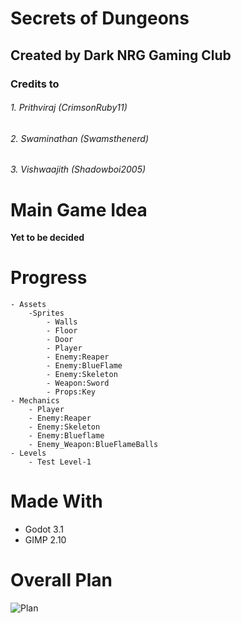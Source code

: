 # Secrets of Dungeons
## Created by Dark NRG Gaming Club
### Credits to 
###### 1. Prithviraj (CrimsonRuby11) 
###### 2. Swaminathan (Swamsthenerd)
###### 3. Vishwaajith (Shadowboi2005)

# Main Game Idea
**Yet to be decided**

# Progress
    - Assets
        -Sprites
            - Walls
            - Floor
            - Door
            - Player
            - Enemy:Reaper
            - Enemy:BlueFlame
            - Enemy:Skeleton
            - Weapon:Sword
            - Props:Key
    - Mechanics
        - Player
        - Enemy:Reaper
        - Enemy:Skeleton
        - Enemy:Blueflame
        - Enemy_Weapon:BlueFlameBalls
    - Levels
        - Test Level-1

# Made With
* Godot 3.1
* GIMP 2.10

# Overall Plan
![Plan](https://media.discordapp.net/attachments/670599989529018396/671730904573411336/unknown.png?width=564&height=664)

